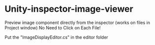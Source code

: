 # Unity-inspector-image-viewer
Preview image component directly from the inspector (works on files in Project window)
No Need to Click on Each File!

Put the "ImageDisplayEditor.cs" in the editor folder
